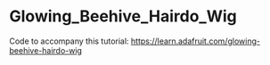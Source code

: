 # Glowing_Beehive_Hairdo_Wig

Code to accompany this tutorial:
https://learn.adafruit.com/glowing-beehive-hairdo-wig
